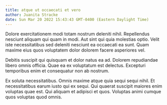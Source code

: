 ```yaml
---
title: atque ut occaecati et vero
author: Juanita Stracke
date: Sun Mar 20 2022 15:43:43 GMT-0400 (Eastern Daylight Time)
---
```

Dolore exercitationem modi totam nostrum deleniti nihil. Repellendus nesciunt aliquam qui quam in modi. Aut sint qui quia molestias optio. Velit iste necessitatibus sed deleniti nesciunt ea occaecati ea sunt. Quam maxime eius quos voluptatem dolor dolorem facere asperiores vel.

 Debitis suscipit qui quisquam et dolor natus ea ad. Dolorem repudiandae libero omnis officia. Quae ea ex voluptatum est delectus. Excepturi temporibus enim et consequatur non ab nostrum.

 Ex soluta necessitatibus. Omnis maxime atque quia sequi sequi nihil. Et necessitatibus earum iusto qui ex sequi. Qui quaerat suscipit maiores enim voluptas quae est. Qui aliquam et adipisci et quos. Voluptas animi cumque quos voluptas quod omnis.